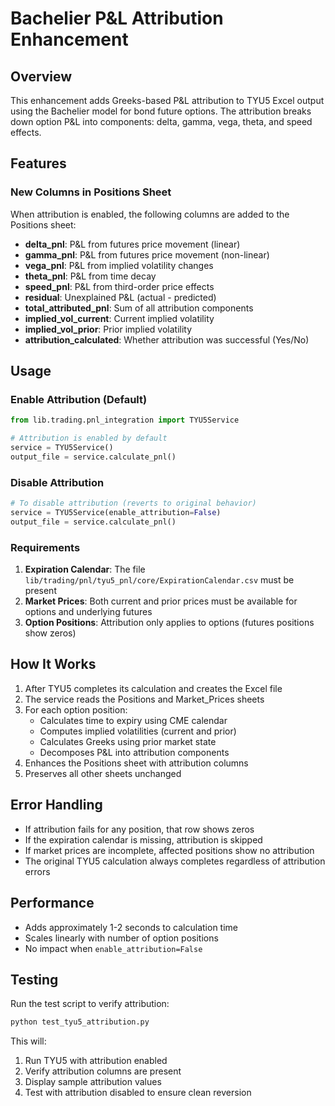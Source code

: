 # Bachelier P&L Attribution Enhancement

## Overview

This enhancement adds Greeks-based P&L attribution to TYU5 Excel output using the Bachelier model for bond future options. The attribution breaks down option P&L into components: delta, gamma, vega, theta, and speed effects.

## Features

### New Columns in Positions Sheet

When attribution is enabled, the following columns are added to the Positions sheet:

- **delta_pnl**: P&L from futures price movement (linear)
- **gamma_pnl**: P&L from futures price movement (non-linear)
- **vega_pnl**: P&L from implied volatility changes
- **theta_pnl**: P&L from time decay
- **speed_pnl**: P&L from third-order price effects
- **residual**: Unexplained P&L (actual - predicted)
- **total_attributed_pnl**: Sum of all attribution components
- **implied_vol_current**: Current implied volatility
- **implied_vol_prior**: Prior implied volatility
- **attribution_calculated**: Whether attribution was successful (Yes/No)

## Usage

### Enable Attribution (Default)

```python
from lib.trading.pnl_integration import TYU5Service

# Attribution is enabled by default
service = TYU5Service()
output_file = service.calculate_pnl()
```

### Disable Attribution

```python
# To disable attribution (reverts to original behavior)
service = TYU5Service(enable_attribution=False)
output_file = service.calculate_pnl()
```

### Requirements

1. **Expiration Calendar**: The file `lib/trading/pnl/tyu5_pnl/core/ExpirationCalendar.csv` must be present
2. **Market Prices**: Both current and prior prices must be available for options and underlying futures
3. **Option Positions**: Attribution only applies to options (futures positions show zeros)

## How It Works

1. After TYU5 completes its calculation and creates the Excel file
2. The service reads the Positions and Market_Prices sheets
3. For each option position:
   - Calculates time to expiry using CME calendar
   - Computes implied volatilities (current and prior)
   - Calculates Greeks using prior market state
   - Decomposes P&L into attribution components
4. Enhances the Positions sheet with attribution columns
5. Preserves all other sheets unchanged

## Error Handling

- If attribution fails for any position, that row shows zeros
- If the expiration calendar is missing, attribution is skipped
- If market prices are incomplete, affected positions show no attribution
- The original TYU5 calculation always completes regardless of attribution errors

## Performance

- Adds approximately 1-2 seconds to calculation time
- Scales linearly with number of option positions
- No impact when `enable_attribution=False`

## Testing

Run the test script to verify attribution:

```bash
python test_tyu5_attribution.py
```

This will:
1. Run TYU5 with attribution enabled
2. Verify attribution columns are present
3. Display sample attribution values
4. Test with attribution disabled to ensure clean reversion 